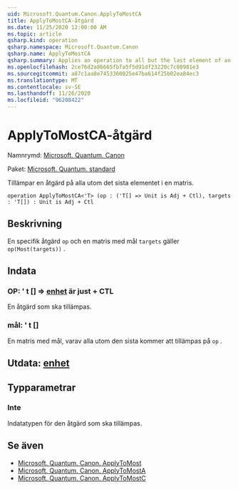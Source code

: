```yaml
---
uid: Microsoft.Quantum.Canon.ApplyToMostCA
title: ApplyToMostCA-åtgärd
ms.date: 11/25/2020 12:00:00 AM
ms.topic: article
qsharp.kind: operation
qsharp.namespace: Microsoft.Quantum.Canon
qsharp.name: ApplyToMostCA
qsharp.summary: Applies an operation to all but the last element of an array.
ms.openlocfilehash: 2ce76d2a86665fbfa5f5d91df23220c7c80981e3
ms.sourcegitcommit: a87c1aa8e7453360025e47ba614f25b02ea84ec3
ms.translationtype: MT
ms.contentlocale: sv-SE
ms.lasthandoff: 11/26/2020
ms.locfileid: "96208422"
---
```

# <a name="applytomostca-operation"></a>ApplyToMostCA-åtgärd

Namnrymd: [Microsoft. Quantum. Canon](xref:Microsoft.Quantum.Canon)

Paket: [Microsoft. Quantum. standard](https://nuget.org/packages/Microsoft.Quantum.Standard)


Tillämpar en åtgärd på alla utom det sista elementet i en matris.

```qsharp
operation ApplyToMostCA<'T> (op : ('T[] => Unit is Adj + Ctl), targets : 'T[]) : Unit is Adj + Ctl
```


## <a name="description"></a>Beskrivning

En specifik åtgärd `op` och en matris med mål `targets` gäller `op(Most(targets))` .

## <a name="input"></a>Indata

### <a name="op--t--unit--is-adj--ctl"></a>OP: ' t [] => [enhet](xref:microsoft.quantum.lang-ref.unit)  är just + CTL

En åtgärd som ska tillämpas.


### <a name="targets--t"></a>mål: ' t []

En matris med mål, varav alla utom den sista kommer att tillämpas på `op` .



## <a name="output--unit"></a>Utdata: [enhet](xref:microsoft.quantum.lang-ref.unit)



## <a name="type-parameters"></a>Typparametrar

### <a name="t"></a>Inte

Indatatypen för den åtgärd som ska tillämpas.

## <a name="see-also"></a>Se även

- [Microsoft. Quantum. Canon. ApplyToMost](xref:Microsoft.Quantum.Canon.ApplyToMost)
- [Microsoft. Quantum. Canon. ApplyToMostA](xref:Microsoft.Quantum.Canon.ApplyToMostA)
- [Microsoft. Quantum. Canon. ApplyToMostC](xref:Microsoft.Quantum.Canon.ApplyToMostC)